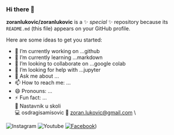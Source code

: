 ### Hi there 👋


**zoranlukovic/zoranlukovic** is a ✨ _special_ ✨ repository because its `README.md` (this file) appears on your GitHub profile.

Here are some ideas to get you started:

- 🔭 I’m currently working on ...github
- 🌱 I’m currently learning ...markdown
- 👯 I’m looking to collaborate on ...google colab
- 🤔 I’m looking for help with ...jupyter
- 💬 Ask me about ...
- 📫 How to reach me: ...
- 😄 Pronouns: ...
- ⚡ Fun fact: ... \
:office: Nastavnik u skoli \
:computer: osdragisamisovic
:email: zoran.lukovic@gmail.com \

![Instagram](https://user-images.githubusercontent.com/96352499/217493357-24fc0189-6cd2-4b96-a2da-801a9cf00c14.png)
![Youtube](https://user-images.githubusercontent.com/96352499/217493380-4971a232-8e41-4ca6-bf62-28ac36b79a76.png)
[![Facebook](https://user-images.githubusercontent.com/96352499/217493406-0434b2ad-7e9c-4b2b-9fb1-7ca393096e0d.png)](https://www.facebook.com/zoran.lukovic.71/))
